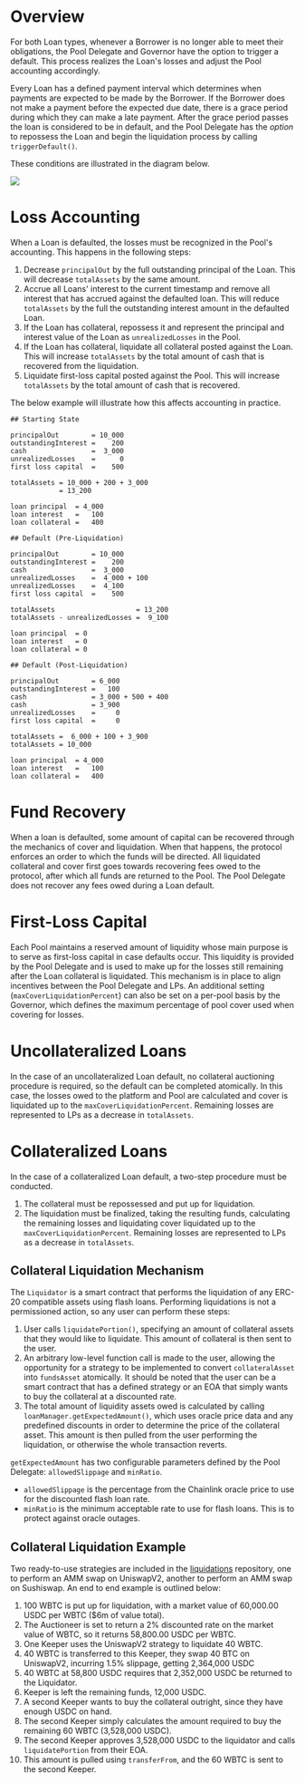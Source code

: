 # Overview

For both Loan types, whenever a Borrower is no longer able to meet their obligations, the Pool Delegate and Governor have the option to trigger a default. This process realizes the Loan's losses and adjust the Pool accounting accordingly.

Every Loan has a defined payment interval which determines when payments are expected to be made by the Borrower. If the Borrower does not make a payment before the expected due date, there is a grace period during which they can make a late payment. After the grace period passes the loan is considered to be in default, and the Pool Delegate has the *option* to repossess the Loan and begin the liquidation process by calling `triggerDefault()`.

These conditions are illustrated in the diagram below.

![](https://user-images.githubusercontent.com/44272939/142062302-05d024a8-5b3e-4394-b06d-5b5149106f91.png)

# Loss Accounting

When a Loan is defaulted, the losses must be recognized in the Pool's accounting. This happens in the following steps:
1. Decrease `principalOut` by the full outstanding principal of the Loan. This will decrease `totalAssets` by the same amount.
2. Accrue all Loans' interest to the current timestamp and remove all interest that has accrued against the defaulted loan. This will reduce `totalAssets` by the full the outstanding interest amount in the defaulted Loan.
3. If the Loan has collateral, repossess it and represent the principal and interest value of the Loan as `unrealizedLosses` in the Pool.
4. If the Loan has collateral, liquidate all collateral posted against the Loan. This will increase `totalAssets` by the total amount of cash that is recovered from the liquidation.
5. Liquidate first-loss capital posted against the Pool. This will increase `totalAssets` by the total amount of cash that is recovered.

The below example will illustrate how this affects accounting in practice.

```
## Starting State

principalOut        = 10_000
outstandingInterest =    200
cash                =  3_000
unrealizedLosses    =      0
first loss capital  =    500

totalAssets = 10_000 + 200 + 3_000
            = 13_200

loan principal  = 4_000
loan interest   =   100
loan collateral =   400

## Default (Pre-Liquidation)

principalOut        = 10_000
outstandingInterest =    200
cash                =  3_000
unrealizedLosses    =  4_000 + 100
unrealizedLosses    =  4_100
first loss capital  =    500

totalAssets                    = 13_200
totalAssets - unrealizedLosses =  9_100

loan principal  = 0
loan interest   = 0
loan collateral = 0

## Default (Post-Liquidation)

principalOut        = 6_000
outstandingInterest =   100
cash                = 3_000 + 500 + 400
cash                = 3_900
unrealizedLosses    =     0
first loss capital  =     0

totalAssets =  6_000 + 100 + 3_900
totalAssets = 10_000

loan principal  = 4_000
loan interest   =   100
loan collateral =   400
```

# Fund Recovery

When a loan is defaulted, some amount of capital can be recovered through the mechanics of cover and liquidation. When that happens, the protocol enforces an order to which the funds will be directed. All liquidated collateral and cover first goes towards recovering fees owed to the protocol, after which all funds are returned to the Pool. The Pool Delegate does not recover any fees owed during a Loan default.

# First-Loss Capital

Each Pool maintains a reserved amount of liquidity whose main purpose is to serve as first-loss capital in case defaults occur. This liquidity is provided by the Pool Delegate and is used to make up for the losses still remaining after the Loan collateral is liquidated. This mechanism is in place to align incentives between the Pool Delegate and LPs. An additional setting (`maxCoverLiquidationPercent`) can also be set on a per-pool basis by the Governor, which defines the maximum percentage of pool cover used when covering for losses.

# Uncollateralized Loans

In the case of an uncollateralized Loan default, no collateral auctioning procedure is required, so the default can be completed atomically. In this case, the losses owed to the platform and Pool are calculated and cover is liquidated up to the `maxCoverLiquidationPercent`. Remaining losses are represented to LPs as a decrease in `totalAssets`.

# Collateralized Loans

In the case of a collateralized Loan default, a two-step procedure must be conducted.
1. The collateral must be repossessed and put up for liquidation.
2. The liquidation must be finalized, taking the resulting funds, calculating the remaining losses and liquidating cover liquidated up to the `maxCoverLiquidationPercent`. Remaining losses are represented to LPs as a decrease in `totalAssets`.

## Collateral Liquidation Mechanism

The `Liquidator` is a smart contract that performs the liquidation of any ERC-20 compatible assets using flash loans. Performing liquidations is not a permissioned action, so any user can perform these steps:

1. User calls `liquidatePortion()`, specifying an amount of collateral assets that they would like to liquidate. This amount of collateral is then sent to the user.
2. An arbitrary low-level function call is made to the user, allowing the opportunity for a strategy to be implemented to convert `collateralAsset` into `fundsAsset` atomically. It should be noted that the user can be a smart contract that has a defined strategy or an EOA that simply wants to buy the collateral at a discounted rate.
3. The total amount of liquidity assets owed is calculated by calling `loanManager.getExpectedAmount()`, which uses oracle price data and any predefined discounts in order to determine the price of the collateral asset. This amount is then pulled from the user performing the liquidation, or otherwise the whole transaction reverts.

`getExpectedAmount` has two configurable parameters defined by the Pool Delegate: `allowedSlippage` and `minRatio`.
- `allowedSlippage` is the percentage from the Chainlink oracle price to use for the discounted flash loan rate.
- `minRatio` is the minimum acceptable rate to use for flash loans. This is to protect against oracle outages.

## Collateral Liquidation Example

Two ready-to-use strategies are included in the [liquidations](https://github.com/maple-labs/liquidations) repository, one to perform an AMM swap on UniswapV2, another to perform an AMM swap on Sushiswap. An end to end example is outlined below:
1. 100 WBTC is put up for liquidation, with a market value of 60,000.00 USDC per WBTC ($6m of value total).
2. The Auctioneer is set to return a 2% discounted rate on the market value of WBTC, so it returns 58,800.00 USDC per WBTC.
3. One Keeper uses the UniswapV2 strategy to liquidate 40 WBTC.
4. 40 WBTC is transferred to this Keeper, they swap 40 BTC on UniswapV2, incurring 1.5% slippage, getting 2,364,000 USDC
5. 40 WBTC at 58,800 USDC requires that 2,352,000 USDC be returned to the Liquidator.
6. Keeper is left the remaining funds, 12,000 USDC.
7. A second Keeper wants to buy the collateral outright, since they have enough USDC on hand.
8. The second Keeper simply calculates the amount required to buy the remaining 60 WBTC (3,528,000 USDC).
9. The second Keeper approves 3,528,000 USDC to the liquidator and calls `liquidatePortion` from their EOA.
10. This amount is pulled using `transferFrom`, and the 60 WBTC is sent to the second Keeper.
